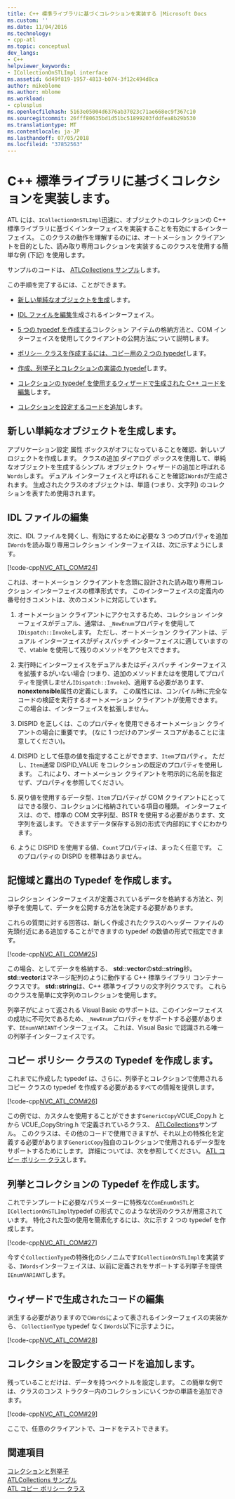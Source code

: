 ```yaml
---
title: C++ 標準ライブラリに基づくコレクションを実装する |Microsoft Docs
ms.custom: ''
ms.date: 11/04/2016
ms.technology:
- cpp-atl
ms.topic: conceptual
dev_langs:
- C++
helpviewer_keywords:
- ICollectionOnSTLImpl interface
ms.assetid: 6d49f819-1957-4813-b074-3f12c494d8ca
author: mikeblome
ms.author: mblome
ms.workload:
- cplusplus
ms.openlocfilehash: 5163e05004d6376ab37023c71ae668ec9f367c10
ms.sourcegitcommit: 26fff80635bd1d51bc51899203fddfea8b29b530
ms.translationtype: MT
ms.contentlocale: ja-JP
ms.lasthandoff: 07/05/2018
ms.locfileid: "37852563"
---
```

# <a name="implementing-a-c-standard-library-based-collection"></a>C++ 標準ライブラリに基づくコレクションを実装します。
ATL には、`ICollectionOnSTLImpl`迅速に、オブジェクトのコレクションの C++ 標準ライブラリに基づくインターフェイスを実装することを有効にするインターフェイス。 このクラスの動作を理解するのには、オートメーション クライアントを目的とした、読み取り専用コレクションを実装するこのクラスを使用する簡単な例 (下記) を使用します。  
  
 サンプルのコードは、 [ATLCollections サンプル](../visual-cpp-samples.md)します。  
  
 この手順を完了するには、ことができます。  
  
-   [新しい単純なオブジェクトを生成](#vccongenerating_an_object)します。  
  
-   [IDL ファイルを編集](#vcconedit_the_idl)生成されるインターフェイス。  
  
-   [5 つの typedef を作成する](#vcconstorage_and_exposure_typedefs)コレクション アイテムの格納方法と、COM インターフェイスを使用してクライアントの公開方法について説明します。  
  
-   [ポリシー クラスを作成するには、コピー用の 2 つの typedef](#vcconcopy_classes)します。  
  
-   [作成、列挙子とコレクションの実装の typedef](#vcconenumeration_and_collection)します。  
  
-   [コレクションの typedef を使用するウィザードで生成された C++ コードを編集](#vcconedit_the_generated_code)します。  
  
-   [コレクションを設定するコードを追加](#vcconpopulate_the_collection)します。  
  
##  <a name="vccongenerating_an_object"></a> 新しい単純なオブジェクトを生成します。  
 アプリケーション設定 属性 ボックスがオフになっていることを確認、新しいプロジェクトを作成します。 クラスの追加 ダイアログ ボックスを使用して、単純なオブジェクトを生成するシンプル オブジェクト ウィザードの追加と呼ばれる`Words`します。 デュアル インターフェイスと呼ばれることを確認`IWords`が生成されます。 生成されたクラスのオブジェクトは、単語 (つまり、文字列) のコレクションを表すため使用されます。  
  
##  <a name="vcconedit_the_idl"></a> IDL ファイルの編集  
 次に、IDL ファイルを開くし、有効にするために必要な 3 つのプロパティを追加`IWords`を読み取り専用コレクション インターフェイスは、次に示すようにします。  
  
 [!code-cpp[NVC_ATL_COM#24](../atl/codesnippet/cpp/implementing-an-stl-based-collection_1.idl)]  
  
 これは、オートメーション クライアントを念頭に設計された読み取り専用コレクション インターフェイスの標準形式です。 このインターフェイスの定義内の番号付きコメントは、次のコメントに対応しています。  
  
1.  オートメーション クライアントにアクセスするため、コレクション インターフェイスがデュアル、通常は、`_NewEnum`プロパティを使用して`IDispatch::Invoke`します。 ただし、オートメーション クライアントは、デュアル インターフェイスがディスパッチ インターフェイスに適していますので、vtable を使用して残りのメソッドをアクセスできます。  
  
2.  実行時にインターフェイスをデュアルまたはディスパッチ インターフェイスを拡張するがいない場合 (つまり、追加のメソッドまたはを使用してプロパティを提供しません`IDispatch::Invoke`)、適用する必要があります、 **nonextensible**属性の定義にします。 この属性には、コンパイル時に完全なコードの検証を実行するオートメーション クライアントが使用できます。 この場合は、インターフェイスを拡張しません。  
  
3.  DISPID を正しくは、このプロパティを使用できるオートメーション クライアントの場合に重要です。 (なに 1 つだけのアンダー スコアがあることに注意してください)。  
  
4.  DISPID として任意の値を指定することができます、`Item`プロパティ。 ただし、`Item`通常 DISPID_VALUE をコレクションの既定のプロパティを使用します。 これにより、オートメーション クライアントを明示的に名前を指定せず、プロパティを参照してください。  
  
5.  戻り値を使用するデータ型、`Item`プロパティが COM クライアントにとってはできる限り、コレクションに格納されている項目の種類。 インターフェイスは、ので、標準の COM 文字列型、BSTR を使用する必要があります、文字列を返します。 できますデータ保存する別の形式で内部的にすぐにわかります。  
  
6.  ように DISPID を使用する値、`Count`プロパティは、まったく任意です。 このプロパティの DISPID を標準はありません。  
  
##  <a name="vcconstorage_and_exposure_typedefs"></a> 記憶域と露出の Typedef を作成します。  
 コレクション インターフェイスが定義されているデータを格納する方法と、列挙子を使用して、データを公開する方法を決定する必要があります。  
  
 これらの質問に対する回答は、新しく作成されたクラスのヘッダー ファイルの先頭付近にある追加することができますの typedef の数値の形式で指定できます。  
  
 [!code-cpp[NVC_ATL_COM#25](../atl/codesnippet/cpp/implementing-an-stl-based-collection_2.h)]  
  
 この場合、としてデータを格納する、 **std::vector**の**std::string**秒。 **std::vector**はマネージ配列のように動作する C++ 標準ライブラリ コンテナー クラスです。 **std::string**は、C++ 標準ライブラリの文字列クラスです。 これらのクラスを簡単に文字列のコレクションを使用します。  
  
 列挙子がによって返される Visual Basic のサポートは、このインターフェイスの成功に不可欠であるため、`_NewEnum`プロパティをサポートする必要があります、`IEnumVARIANT`インターフェイス。 これは、Visual Basic で認識される唯一の列挙子インターフェイスです。  
  
##  <a name="vcconcopy_classes"></a> コピー ポリシー クラスの Typedef を作成します。  
 これまでに作成した typedef は、さらに、列挙子とコレクションで使用されるコピー クラスの typedef を作成する必要があるすべての情報を提供します。  
  
 [!code-cpp[NVC_ATL_COM#26](../atl/codesnippet/cpp/implementing-an-stl-based-collection_3.h)]  
  
 この例では、カスタムを使用することができます`GenericCopy`VCUE_Copy.h とから VCUE_CopyString.h で定義されているクラス、 [ATLCollections](../visual-cpp-samples.md)サンプル。 このクラスは、その他のコードで使用できますが、それ以上の特殊化を定義する必要があります`GenericCopy`独自のコレクションで使用されるデータ型をサポートするためにします。 詳細については、次を参照してください。 [ATL コピー ポリシー クラス](../atl/atl-copy-policy-classes.md)します。  
  
##  <a name="vcconenumeration_and_collection"></a> 列挙とコレクションの Typedef を作成します。  
 これでテンプレートに必要なパラメーターに特殊な`CComEnumOnSTL`と`ICollectionOnSTLImpl`typedef の形式でこのような状況のクラスが用意されています。 特化された型の使用を簡素化するには、次に示す 2 つの typedef を作成します。  
  
 [!code-cpp[NVC_ATL_COM#27](../atl/codesnippet/cpp/implementing-an-stl-based-collection_4.h)]  
  
 今すぐ`CollectionType`の特殊化のシノニムです`ICollectionOnSTLImpl`を実装する、`IWords`インターフェイスは、以前に定義されをサポートする列挙子を提供`IEnumVARIANT`します。  
  
##  <a name="vcconedit_the_generated_code"></a> ウィザードで生成されたコードの編集  
 派生する必要がありますので`CWords`によって表されるインターフェイスの実装から、 `CollectionType` typedef なく`IWords`以下に示すように。  
  
 [!code-cpp[NVC_ATL_COM#28](../atl/codesnippet/cpp/implementing-an-stl-based-collection_5.h)]  
  
##  <a name="vcconpopulate_the_collection"></a> コレクションを設定するコードを追加します。  
 残っていることだけは、データを持つベクトルを設定します。 この簡単な例では、クラスのコンス トラクター内のコレクションにいくつかの単語を追加できます。  
  
 [!code-cpp[NVC_ATL_COM#29](../atl/codesnippet/cpp/implementing-an-stl-based-collection_6.h)]  
  
 ここで、任意のクライアントで、コードをテストできます。  
  
## <a name="see-also"></a>関連項目  
 [コレクションと列挙子](../atl/atl-collections-and-enumerators.md)   
 [ATLCollections サンプル](../visual-cpp-samples.md)   
 [ATL コピー ポリシー クラス](../atl/atl-copy-policy-classes.md)

